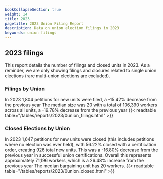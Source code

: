 ```yaml
---
bookCollapseSection: true
weight: 14
title: 2023
pagetitle: 2023 Union Filing Report
description: Data on union election filings in 2023
keywords: union filings
---
```


## 2023 filings

This report details the number of filings and closed units in 2023. As a reminder, we are only showing filings and closures related to single union elections (rare multi-union elections are excluded).

### Filings by Union
In 2023 1,804 petitions for new units were filed, a -15.42% decrease from the previous year The median size was 20 with a total of 106,390 workers across all units, a -19.78% decrease from the previous year
{{< readtable table="/tables/reports/2023/0union_filings.html" >}}

### Closed Elections by Union
In 2023 1,647 petitions for new units were closed (this includes petitions where no election was ever held), with 56.22% closed with a certification order, creating 926 total new units. This was a -16.80% decrease from the previous year in successful union certifications. Overall this represents approximately 71,196 workers, which is a 26.48% increase from the previous year The median bargaining unit has 20 workers.
{{< readtable table="/tables/reports/2023/0union_closed.html" >}}
